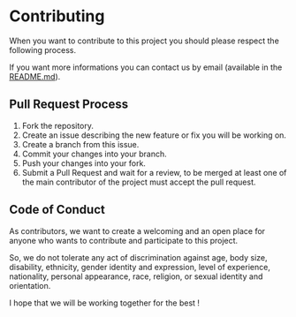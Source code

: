 # Contributing

When you want to contribute to this project you should please respect the following process.

If you want more informations you can contact us by email (available in the [README.md](README.md)).

## Pull Request Process

1. Fork the repository.
2. Create an issue describing the new feature or fix you will be working on.
3. Create a branch from this issue.
4. Commit your changes into your branch.
5. Push your changes into your fork.
6. Submit a Pull Request and wait for a review, to be merged at least one of the main contributor of the project must accept the pull request.

## Code of Conduct

As contributors, we want to create a welcoming and an open place for anyone who wants to contribute and participate to this project.

So, we do not tolerate any act of discrimination against age, body size, disability, ethnicity, gender identity and expression, level of experience, nationality, personal appearance, race, religion, or sexual identity and orientation.

I hope that we will be working together for the best !
